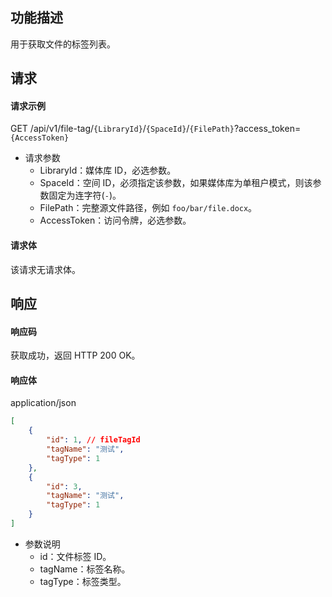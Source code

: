 ## 功能描述

用于获取文件的标签列表。

## 请求

#### 请求示例  

GET /api/v1/file-tag/`{LibraryId}`/`{SpaceId}`/`{FilePath}`?access_token=`{AccessToken}`

- 请求参数
    - LibraryId：媒体库 ID，必选参数。
    - SpaceId：空间 ID，必须指定该参数，如果媒体库为单租户模式，则该参数固定为连字符(`-`)。
    - FilePath：完整源文件路径，例如 `foo/bar/file.docx`。
    - AccessToken：访问令牌，必选参数。

#### 请求体

该请求无请求体。

## 响应

#### 响应码

获取成功，返回 HTTP 200 OK。

#### 响应体

application/json

```json
[
    {
        "id": 1, // fileTagId
        "tagName": "测试",
        "tagType": 1
    },
    {
        "id": 3,
        "tagName": "测试",
        "tagType": 1
    }
]
```

- 参数说明
  - id：文件标签 ID。
  - tagName：标签名称。
  - tagType：标签类型。
